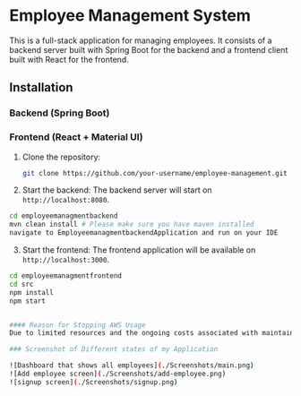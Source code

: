 # Employee Management System

This is a full-stack application for managing employees. It consists of a backend server built with Spring Boot for the backend and a frontend client built with React for the frontend.

## Installation

### Backend (Spring Boot)
### Frontend (React + Material UI)

1. Clone the repository:
   ```bash
   git clone https://github.com/your-username/employee-management.git
2. Start the backend: The backend server will start on `http://localhost:8080`.
  ```bash
  cd employeemanagmentbackend
  mvn clean install # Please make sure you have maven installed
  navigate to EmployeemanagmentbackendApplication and run on your IDE
```
3. Start the frontend: The frontend application will be available on `http://localhost:3000`.
  ```bash
  cd employeemanagmentfrontend
  cd src
  npm install
  npm start


#### Reason for Stopping AWS Usage
Due to limited resources and the ongoing costs associated with maintaining AWS services, the decision was made to stop using EC2 and RDS. This was necessary to manage expenses effectively and explore alternative hosting solutions. As of now the only way I can showcase this project is through local set up.

### Screenshot of Different states of my Application

![Dashboard that shows all employees](./Screenshots/main.png)
![Add employee screen](./Screenshots/add-employee.png)
![signup screen](./Screenshots/signup.png)


